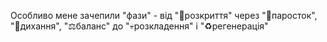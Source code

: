Особливо мене зачепили "фази" - від "🚪розкриття" через "🌱паросток", "💨дихання", "⚖️баланс" до "💀розкладення" і "♻️регенерація"